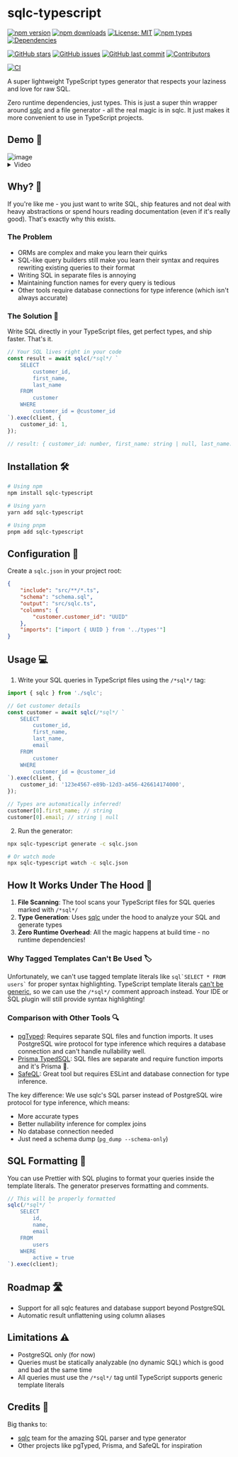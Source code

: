 # sqlc-typescript

<!-- NPM Badges -->

[![npm version](https://img.shields.io/npm/v/sqlc-typescript.svg)](https://www.npmjs.com/package/sqlc-typescript)
[![npm downloads](https://img.shields.io/npm/dm/sqlc-typescript.svg)](https://www.npmjs.com/package/sqlc-typescript)
[![License: MIT](https://img.shields.io/badge/License-MIT-yellow.svg)](https://opensource.org/licenses/MIT)
[![npm types](https://img.shields.io/npm/types/sqlc-typescript.svg)](https://www.npmjs.com/package/sqlc-typescript)
[![Dependencies](https://img.shields.io/librariesio/release/npm/sqlc-typescript)](https://libraries.io/npm/sqlc-typescript)

<!-- GitHub Badges -->

[![GitHub stars](https://img.shields.io/github/stars/seralexeev/sqlc-typescript.svg)](https://github.com/seralexeev/sqlc-typescript)
[![GitHub issues](https://img.shields.io/github/issues/seralexeev/sqlc-typescript.svg)](https://github.com/seralexeev/sqlc-typescript/issues)
[![GitHub last commit](https://img.shields.io/github/last-commit/seralexeev/sqlc-typescript.svg)](https://github.com/seralexeev/sqlc-typescript/commits)
[![Contributors](https://img.shields.io/github/contributors/seralexeev/sqlc-typescript)](https://github.com/seralexeev/sqlc-typescript/graphs/contributors)

<!-- CI/CD Badges -->

[![CI](https://github.com/seralexeev/sqlc-typescript/actions/workflows/manual-release.yml/badge.svg)](https://github.com/seralexeev/sqlc-typescript/actions/workflows/manual-release.yml)

A super lightweight TypeScript types generator that respects your laziness and love for raw SQL.

Zero runtime dependencies, just types. This is just a super thin wrapper around [sqlc](https://sqlc.dev/) and a file generator - all the real magic is in sqlc. It just makes it more convenient to use in TypeScript projects.

## Demo 🚀

<img alt="image" src="https://github.com/user-attachments/assets/0556e61c-72ab-465e-86b7-3013e1b82c6f" />

<details>
  <summary>Video</summary>
  
  https://github.com/user-attachments/assets/dba59632-6c4c-48fe-80f0-da1514e2da1a
</details>

## Why? 🤔

If you're like me - you just want to write SQL, ship features and not deal with heavy abstractions or spend hours reading documentation (even if it's really good). That's exactly why this exists.

### The Problem

- ORMs are complex and make you learn their quirks
- SQL-like query builders still make you learn their syntax and requires rewriting existing queries to their format
- Writing SQL in separate files is annoying
- Maintaining function names for every query is tedious
- Other tools require database connections for type inference (which isn't always accurate)

### The Solution 🎯

Write SQL directly in your TypeScript files, get perfect types, and ship faster. That's it.

```typescript
// Your SQL lives right in your code
const result = await sqlc(/*sql*/ `
    SELECT 
        customer_id,
        first_name,
        last_name
    FROM
        customer 
    WHERE 
        customer_id = @customer_id
`).exec(client, {
    customer_id: 1,
});

// result: { customer_id: number, first_name: string | null, last_name: string }[]
```

## Installation 🛠️

```bash
# Using npm
npm install sqlc-typescript

# Using yarn
yarn add sqlc-typescript

# Using pnpm
pnpm add sqlc-typescript
```

## Configuration 📝

Create a `sqlc.json` in your project root:

```json
{
    "include": "src/**/*.ts",
    "schema": "schema.sql",
    "output": "src/sqlc.ts",
    "columns": {
        "customer.customer_id": "UUID"
    },
    "imports": ["import { UUID } from '../types'"]
}
```

## Usage 💻

1. Write your SQL queries in TypeScript files using the `/*sql*/` tag:

```typescript
import { sqlc } from './sqlc';

// Get customer details
const customer = await sqlc(/*sql*/ `
    SELECT 
        customer_id,
        first_name,
        last_name,
        email
    FROM 
        customer 
    WHERE 
        customer_id = @customer_id
`).exec(client, {
    customer_id: '123e4567-e89b-12d3-a456-426614174000',
});

// Types are automatically inferred!
customer[0].first_name; // string
customer[0].email; // string | null
```

2. Run the generator:

```bash
npx sqlc-typescript generate -c sqlc.json

# Or watch mode
npx sqlc-typescript watch -c sqlc.json
```

## How It Works Under The Hood 🔧

1. **File Scanning**: The tool scans your TypeScript files for SQL queries marked with `/*sql*/`
2. **Type Generation**: Uses [sqlc](https://github.com/sqlc-dev/sqlc) under the hood to analyze your SQL and generate types
3. **Zero Runtime Overhead**: All the magic happens at build time - no runtime dependencies!

### Why Tagged Templates Can't Be Used 🏷️

Unfortunately, we can't use tagged template literals like `` sql`SELECT * FROM users` `` for proper syntax highlighting. TypeScript template literals [can't be generic](https://github.com/microsoft/TypeScript/issues/33304), so we can use the `/*sql*/` comment approach instead. Your IDE or SQL plugin will still provide syntax highlighting!

### Comparison with Other Tools 🔍

- [pgTyped](https://github.com/adelsz/pgtyped): Requires separate SQL files and function imports. It uses PostgreSQL wire protocol for type inference which requires a database connection and can't handle nullability well.
- [Prisma TypedSQL](https://www.prisma.io/docs/orm/prisma-client/using-raw-sql/typedsql): SQL files are separate and require function imports and it's Prisma 🫠.
- [SafeQL](https://github.com/ts-safeql/safeql): Great tool but requires ESLint and database connection for type inference.

The key difference: We use sqlc's SQL parser instead of PostgreSQL wire protocol for type inference, which means:

- More accurate types
- Better nullability inference for complex joins
- No database connection needed
- Just need a schema dump (`pg_dump --schema-only`)

## SQL Formatting 💅

You can use Prettier with SQL plugins to format your queries inside the template literals. The generator preserves formatting and comments.

```typescript
// This will be properly formatted
sqlc(/*sql*/ `
    SELECT 
        id, 
        name,
        email 
    FROM 
        users 
    WHERE 
        active = true
`).exec(client);
```

## Roadmap 🛣️

- Support for all sqlc features and database support beyond PostgreSQL
- Automatic result unflattening using column aliases

## Limitations ⚠️

- PostgreSQL only (for now)
- Queries must be statically analyzable (no dynamic SQL) which is good and bad at the same time
- All queries must use the `/*sql*/` tag until TypeScript supports generic template literals

## Credits 🙏

Big thanks to:

- [sqlc](https://github.com/sqlc-dev/sqlc) team for the amazing SQL parser and type generator
- Other projects like pgTyped, Prisma, and SafeQL for inspiration
